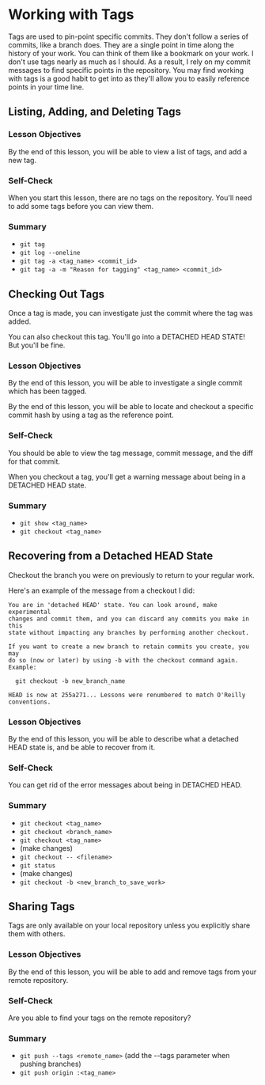 # Working with Tags

Tags are used to pin-point specific commits. They don't follow a
series of commits, like a branch does. They are a single point in
time along the history of your work. You can think of them like a
bookmark on your work. I don't use tags nearly as much as I should.
As a result, I rely on my commit messages to find specific points in
the repository. You may find working with tags is a good habit to
get into as they'll allow you to easily reference points in your
time line.

## Listing, Adding, and Deleting Tags

### Lesson Objectives

By the end of this lesson, you will be able to view a list of tags,
and add a new tag.

### Self-Check

When you start this lesson, there are no tags on the repository. You'll need to add some tags before you can view them.

### Summary

- `git tag`
- `git log --oneline`
- `git tag -a <tag_name> <commit_id>`
- `git tag -a -m "Reason for tagging" <tag_name> <commit_id>`


## Checking Out Tags

Once a tag is made, you can investigate just the commit where the
tag was added.

You can also checkout this tag. You'll go into a DETACHED HEAD
STATE! But you'll be fine.

### Lesson Objectives

By the end of this lesson, you will be able to investigate a single
commit which has been tagged.

By the end of this lesson, you will be able to locate and checkout a
specific commit hash by using a tag as the reference point.

### Self-Check

You should be able to view the tag message, commit message, and the
diff for that commit.

When you checkout a tag, you'll get a warning message about being in
a DETACHED HEAD state.

### Summary

- `git show <tag_name>`
- `git checkout <tag_name>`

## Recovering from a Detached HEAD State

Checkout the branch you were on previously to return to your regular work.

Here's an example of the message from a checkout I did:

```
You are in 'detached HEAD' state. You can look around, make experimental
changes and commit them, and you can discard any commits you make in this
state without impacting any branches by performing another checkout.

If you want to create a new branch to retain commits you create, you may
do so (now or later) by using -b with the checkout command again. Example:

  git checkout -b new_branch_name

HEAD is now at 255a271... Lessons were renumbered to match O'Reilly conventions.
```

### Lesson Objectives

By the end of this lesson, you will be able to describe what a
detached HEAD state is, and be able to recover from it.

### Self-Check

You can get rid of the error messages about being in DETACHED HEAD.

### Summary

- `git checkout <tag_name>`
- `git checkout <branch_name>`
- `git checkout <tag_name>`
- (make changes)
- `git checkout -- <filename>`
- `git status`
- (make changes)
- `git checkout -b <new_branch_to_save_work>`

## Sharing Tags

Tags are only available on your local repository unless you
explicitly share them with others.

### Lesson Objectives

By the end of this lesson, you will be able to add and remove tags
from your remote repository.

### Self-Check

Are you able to find your tags on the remote repository?

### Summary

- `git push --tags <remote_name>` (add the --tags parameter when
  pushing branches)
- `git push origin :<tag_name>`
